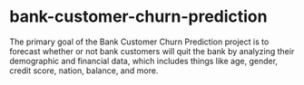 # bank-customer-churn-prediction
The primary goal of the Bank Customer Churn Prediction project is to forecast whether or not bank customers will quit the bank by analyzing their demographic and financial data, which includes things like age, gender, credit score, nation, balance, and more. 
